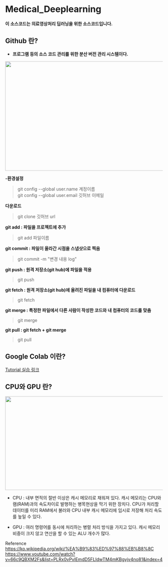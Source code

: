 # Medical_Deeplearning

**이 소스코드는 의료영상처리 딥러닝을 위한 소스코드입니다.**

## Github 란?
* **프로그램 등의 소스 코드 관리를 위한 분산 버전 관리 시스템이다.**

<p align="center">
  <img src="https://user-images.githubusercontent.com/35986429/61581865-ffe53e00-ab5e-11e9-88f1-7b8e0f29fbb7.JPG" width="800" height="350">
</p>

**-환경설정**  
>git config --global user.name 계정이름  
>git config --global user.email 깃허브 이메일  

**다운로드**  
>git clone 깃허브 url 

**git add : 파일을 프로젝트에 추가**  
>git add 파일이름  

**git commit : 파일이 올라간 시점을 스냅샷으로 찍음**  
>git commit -m "변경 내용 log"  

**git push : 원격 저장소(git hub)에 파일을 적용**  
>git push  

**git fetch : 원격 저장소(git hub)에 올려진 파일을 내 컴퓨터에 다운로드**
>git fetch  

**git merge : 특정한 파일에서 다른 사람이 작성한 코드와 내 컴퓨터의 코드를 맞춤**  
>git merge  

**git pull : git fetch + git merge**  
>git pull  

## Google Colab 이란?

[Tutorial 실습 링크](https://colab.research.google.com/github/Yonsei-MILab/Medical_Deeplearning/blob/master/CNN_VGG(Cifar10).ipynb)

## CPU와 GPU 란?

<p align="center">
  <img src="https://user-images.githubusercontent.com/35986429/61581719-c3184780-ab5c-11e9-8d98-ffaa6e526e01.JPG" width="700" height="300">
</p>

* CPU : 내부 면적의 절반 이상은 캐시 메모리로 채워져 있다. 캐시 메모리는 CPU와 램(RAM)과의 속도차이로 발행하는 병목현상을 막기 위한 장치다. CPU가 처리할 데이터를 미리 RAM에서 불러와 CPU 내부 캐시 메모리에 임시로 저장해 처리 속도를 높일 수 있다.

* GPU :  여러 명령어를 동시에 처리하는 병렬 처리 방식을 가지고 있다. 캐시 메모리 비중이 크지 않고 연산을 할 수 있는 ALU 개수가 많다.


Reference  
https://ko.wikipedia.org/wiki/%EA%B9%83%ED%97%88%EB%B8%8C  
https://www.youtube.com/watch?v=66c9QBXM2Fs&list=PLRx0vPvlEmdD5FLIdwTM4mKBgyjv4no81&index=4  
